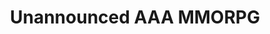 ---
title: Unannounced AAA MMORPG
layout: project
post-image: " "
description: 
islegacy: true
tags:
---